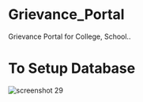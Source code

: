 # Grievance_Portal
Grievance Portal for College, School..

# To Setup Database

![screenshot 29](https://user-images.githubusercontent.com/28394309/50753084-8c40ab00-1276-11e9-9900-d37f0358a14f.png)
